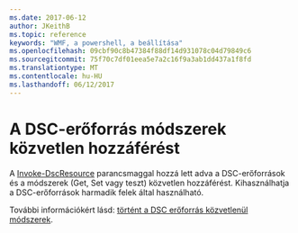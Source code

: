 ```yaml
---
ms.date: 2017-06-12
author: JKeithB
ms.topic: reference
keywords: "WMF, a powershell, a beállítása"
ms.openlocfilehash: 09cbf90c8b47384f88df14d931078c04d79849c6
ms.sourcegitcommit: 75f70c7df01eea5e7a2c16f9a3ab1dd437a1f8fd
ms.translationtype: MT
ms.contentlocale: hu-HU
ms.lasthandoff: 06/12/2017
---
```

# <a name="direct-access-to-dsc-resource-methods"></a>A DSC-erőforrás módszerek közvetlen hozzáférést


A [Invoke-DscResource](https://technet.microsoft.com/en-us/library/mt517869.aspx) parancsmaggal hozzá lett adva a DSC-erőforrások és a módszerek (Get, Set vagy teszt) közvetlen hozzáférést. Kihasználhatja a DSC-erőforrások harmadik felek által használható.

További információkért lásd: [történt a DSC erőforrás közvetlenül módszerek](https://msdn.microsoft.com/powershell/dsc/directcallresource).

